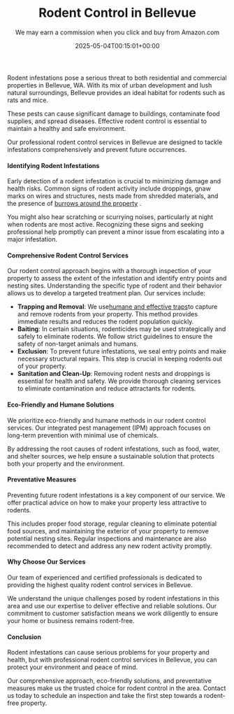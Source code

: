 ﻿---
author: We may earn a commission when you click and buy from Amazon.com
layout: post
title: Rodent Control in Bellevue
date: '2025-05-04T00:15:01+00:00'
categories:
- Bellevue
- Guide
- Rats
tags: []
slug: /rodent-control-in-bellevue/
lastmod: 2025-05-07T12:21:28+03:00
---

Rodent infestations pose a serious threat to both residential and commercial properties in Bellevue, WA. With its mix of urban development and lush natural surroundings, Bellevue provides an ideal habitat for rodents such as rats and mice.

These pests can cause significant damage to buildings, contaminate food supplies, and spread diseases. Effective rodent control is essential to maintain a healthy and safe environment.

Our professional rodent control services in Bellevue are designed to tackle infestations comprehensively and prevent future occurrences.
#### Identifying Rodent Infestations
Early detection of a rodent infestation is crucial to minimizing damage and health risks. Common signs of rodent activity include droppings, gnaw marks on wires and structures, nests made from shredded materials, and the presence of
[burrows around the property](https://pestpolicy.com/how-can-you-tell-if-you-have-moles-in-your-yard/)
.

You might also hear scratching or scurrying noises, particularly at night when rodents are most active. Recognizing these signs and seeking professional help promptly can prevent a minor issue from escalating into a major infestation.
#### Comprehensive Rodent Control Services
Our rodent control approach begins with a thorough inspection of your property to assess the extent of the infestation and identify entry points and nesting sites. Understanding the specific type of rodent and their behavior allows us to develop a targeted treatment plan. Our services include:
- **Trapping and Removal**: We use[humane and effective traps](https://pestpolicy.com/best-mole-traps/)to capture and remove rodents from your property. This method provides immediate results and reduces the rodent population quickly.
- **Baiting**: In certain situations, rodenticides may be used strategically and safely to eliminate rodents. We follow strict guidelines to ensure the safety of non-target animals and humans.
- **Exclusion**: To prevent future infestations, we seal entry points and make necessary structural repairs. This step is crucial in keeping rodents out of your property.
- **Sanitation and Clean-Up**: Removing rodent nests and droppings is essential for health and safety. We provide thorough cleaning services to eliminate contamination and reduce attractants for rodents.
#### Eco-Friendly and Humane Solutions
We prioritize eco-friendly and humane methods in our rodent control services. Our integrated pest management (IPM) approach focuses on long-term prevention with minimal use of chemicals.

By addressing the root causes of rodent infestations, such as food, water, and shelter sources, we help ensure a sustainable solution that protects both your property and the environment.
#### Preventative Measures
Preventing future rodent infestations is a key component of our service. We offer practical advice on how to make your property less attractive to rodents.

This includes proper food storage, regular cleaning to eliminate potential food sources, and maintaining the exterior of your property to remove potential nesting sites. Regular inspections and maintenance are also recommended to detect and address any new rodent activity promptly.
#### Why Choose Our Services
Our team of experienced and certified professionals is dedicated to providing the highest quality rodent control services in Bellevue.

We understand the unique challenges posed by rodent infestations in this area and use our expertise to deliver effective and reliable solutions. Our commitment to customer satisfaction means we work diligently to ensure your home or business remains rodent-free.
#### Conclusion
Rodent infestations can cause serious problems for your property and health, but with professional rodent control services in Bellevue, you can protect your environment and peace of mind.

Our comprehensive approach, eco-friendly solutions, and preventative measures make us the trusted choice for rodent control in the area. Contact us today to schedule an inspection and take the first step towards a rodent-free property.